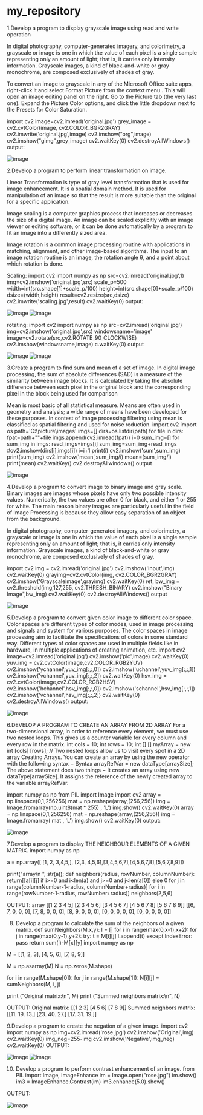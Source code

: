 # my_repository
1.Develop a program to display grayscale image using read and write operation

In digital photography, computer-generated imagery, and colorimetry, a grayscale or image is one in which the value of each pixel is a single sample representing only an amount of light; that is, it carries only intensity information. Grayscale images, a kind of black-and-white or gray monochrome, are composed exclusively of shades of gray.

To convert an image to grayscale in any of the Microsoft Office suite apps, right-click it and select Format Picture from the context menu . This will open an image editing panel on the right. Go to the Picture tab (the very last one). Expand the Picture Color options, and click the little dropdown next to the Presets for Color Saturation.

import cv2 image=cv2.imread('original.jpg') grey_image = cv2.cvtColor(image, cv2.COLOR_BGR2GRAY) cv2.imwrite('original.jpg',image) cv2.imshow("org",image) cv2.imshow("gimg",grey_image) cv2.waitKey(0) cv2.destroyAllWindows() output:

![image](https://user-images.githubusercontent.com/75006493/104893410-68ea8380-5999-11eb-8362-b3670f32e9cf.png)

2.Develop a program to perform linear transformation on image.

Linear Transformation is type of gray level transformation that is used for image enhancement. It is a spatial domain method. It is used for manipulation of an image so that the result is more suitable than the original for a specific application.

Image scaling is a computer graphics process that increases or decreases the size of a digital image. An image can be scaled explicitly with an image viewer or editing software, or it can be done automatically by a program to fit an image into a differently sized area.

Image rotation is a common image processing routine with applications in matching, alignment, and other image-based algorithms. The input to an image rotation routine is an image, the rotation angle θ, and a point about which rotation is done.

Scaling: import cv2 import numpy as np src=cv2.imread('original.jpg',1) img=cv2.imshow('original.jpg',src) scale_p=500 width=int(src.shape[1]*scale_p/100) height=int(src.shape[0]*scale_p/100) dsize=(width,height) result=cv2.resize(src,dsize) cv2.imwrite('scaling.jpg',result) cv2.waitKey(0) output:

![image](https://user-images.githubusercontent.com/75006493/104893799-e3b39e80-5999-11eb-9c87-6967c6ad1fb5.png)
![image](https://user-images.githubusercontent.com/75006493/104893986-207f9580-599a-11eb-8ede-4e5977902877.png)

rotating: import cv2 import numpy as np src=cv2.imread('original.jpg') img=cv2.imshow('original.jpg',src) windowsname='image' image=cv2.rotate(src,cv2.ROTATE_90_CLOCKWISE) cv2.imshow(windowsname,image) c.waitKey(0) output

![image](https://user-images.githubusercontent.com/75006493/104894248-748a7a00-599a-11eb-9b7b-fb046c9fbaa4.png)
![image](https://user-images.githubusercontent.com/75006493/104894365-9dab0a80-599a-11eb-99ca-8636cdb3f9a1.png)

3.Create a program to find sum and mean of a set of image. In digital image processing, the sum of absolute differences (SAD) is a measure of the similarity between image blocks. It is calculated by taking the absolute difference between each pixel in the original block and the corresponding pixel in the block being used for comparison

Mean is most basic of all statistical measure. Means are often used in geometry and analysis; a wide range of means have been developed for these purposes. In contest of image processing filtering using mean is classified as spatial filtering and used for noise reduction. import cv2 import os path='C:\picture\images' imgs=[] dirs=os.listdir(path) for file in dirs: fpat=path+"\"+file imgs.append(cv2.imread(fpat)) i=0 sum_img=[] for sum_img in imgs: read_imgs=imgs[i] sum_img=sum_img+read_imgs #cv2.imshow(dirs[i],imgs[i]) i=i+1 print(i) cv2.imshow('sum',sum_img) print(sum_img) cv2.imshow('mean',sum_img/i) mean=(sum_img/i) print(mean) cv2.waitKey() cv2.destroyAllwindows() output

![image](https://user-images.githubusercontent.com/75006493/104894603-eb277780-599a-11eb-961b-040747a89be9.png)

4.Develop a program to convert image to binary image and gray scale. Binary images are images whose pixels have only two possible intensity values. Numerically, the two values are often 0 for black, and either 1 or 255 for white. The main reason binary images are particularly useful in the field of Image Processing is because they allow easy separation of an object from the background.

In digital photography, computer-generated imagery, and colorimetry, a grayscale or image is one in which the value of each pixel is a single sample representing only an amount of light; that is, it carries only intensity information. Grayscale images, a kind of black-and-white or gray monochrome, are composed exclusively of shades of gray.

import cv2 img = cv2.imread('original.jpg') cv2.imshow('Input',img) cv2.waitKey(0) grayimg=cv2.cvtColor(img, cv2.COLOR_BGR2GRAY) cv2.imshow('Grayscaleimage',grayimg) cv2.waitKey(0) ret, bw_img = cv2.threshold(img,127,255, cv2.THRESH_BINARY) cv2.imshow("Binary Image",bw_img) cv2.waitKey(0) cv2.destroyAllWindows() output

![image](https://user-images.githubusercontent.com/75006493/104894842-32156d00-599b-11eb-8816-c354c494de1e.png)

5.Develop a program to convert given color image to different color space. Color spaces are different types of color modes, used in image processing and signals and system for various purposes. The color spaces in image processing aim to facilitate the specifications of colors in some standard way. Different types of color spaces are used in multiple fields like in hardware, in multiple applications of creating animation, etc. import cv2 image=cv2.imread('original.jpg') cv2.imshow('pic',image) cv2.waitKey(0) yuv_img = cv2.cvtColor(image,cv2.COLOR_RGB2YUV) cv2.imshow('ychannel',yuv_img[:,:,0]) cv2.imshow('uchannel',yuv_img[:,:,1]) cv2.imshow('vchannel',yuv_img[:,:,2]) cv2.waitKey(0) hsv_img = cv2.cvtColor(image,cv2.COLOR_RGB2HSV) cv2.imshow('hchannel',hsv_img[:,:,0]) cv2.imshow('schannel',hsv_img[:,:,1]) cv2.imshow('vchannel',hsv_img[:,:,2]) cv2.waitKey(0) cv2.destroyAllWindows() output: 

![image](https://user-images.githubusercontent.com/75006493/104895119-7e60ad00-599b-11eb-9e22-f6ef3ecb8348.png)

6.DEVELOP A PROGRAM TO CREATE AN ARRAY FROM 2D ARRAY For a two-dimensional array, in order to reference every element, we must use two nested loops. This gives us a counter variable for every column and every row in the matrix. int cols = 10; int rows = 10; int [] [] myArray = new int [cols] [rows]; // Two nested loops allow us to visit every spot in a 2D array Creating Arrays. You can create an array by using the new operator with the following syntax − Syntax arrayRefVar = new dataType[arraySize]; The above statement does two things − It creates an array using new dataType[arraySize]. It assigns the reference of the newly created array to the variable arrayRefVar.

import numpy as np from PIL import Image import cv2 array = np.linspace(0,1,256256) mat = np.reshape(array,(256,256)) img = Image.fromarray(np.uint8(mat * 255) , 'L') img.show() cv2.waitKey(0) array = np.linspace(0,1,256256) mat = np.reshape(array,(256,256)) img = Image.fromarray( mat , 'L') img.show() cv2.waitKey(0) output:

![image](https://user-images.githubusercontent.com/75006493/104895351-c7b0fc80-599b-11eb-85db-c491030b0d81.png)

7.Develop a program to display THE NEIGHBOUR ELEMENTS OF A GIVEN MATRIX.
import numpy as np
 
a = np.array([ [1, 2, 3,4,5,], [2,3, 4,5,6],[3,4,5,6,7],[4,5,6,7,8],[5,6,7,8,9]])
 
print("array\n ", str(a));
def neighbors(radius, rowNumber, columnNumber):
    return[[a[i][j] if i>=0 and i<len(a) and j>=0 and j<len(a[0]) else 0
            for j in range(columnNumber-1-radius, columnNumber+radius)]
               for i in range(rowNumber-1-radius, rowNumber+radius)]
neighbors(2,5,6)

OUTPUT:
array
  [[1 2 3 4 5]
 [2 3 4 5 6]
 [3 4 5 6 7]
 [4 5 6 7 8]
 [5 6 7 8 9]]
[[6, 7, 0, 0, 0],
 [7, 8, 0, 0, 0],
 [8, 9, 0, 0, 0],
 [0, 0, 0, 0, 0],
 [0, 0, 0, 0, 0]]
 
 8. Develop a program to calculate the sum of the neighbors of a given matrix.
 def sumNeighbors(M,x,y):
    l = []
    for i in range(max(0,x-1),x+2): 
        for j in range(max(0,y-1),y+2):
            try:
                t = M[i][j]
                l.append(t)
            except IndexError: 
                pass
    return sum(l)-M[x][y]
import numpy as np

M = [[1, 2, 3],
    [4, 5, 6],
    [7, 8, 9]] 

M = np.asarray(M)
N = np.zeros(M.shape)

for i in range(M.shape[0]):
    for j in range(M.shape[1]):
        N[i][j] = sumNeighbors(M, i, j)

print ("Original matrix:\n", M)
print ("Summed neighbors matrix:\n", N)

OUTPUT:
Original matrix:
 [[1 2 3]
 [4 5 6]
 [7 8 9]]
Summed neighbors matrix:
 [[11. 19. 13.]
 [23. 40. 27.]
 [17. 31. 19.]]
 
 9.Develop a program to create the negation of a given image.
 import cv2
import numpy as np
img=cv2.imread('rose.jpg')
cv2.imshow('Original',img)
cv2.waitKey(0)
img_neg=255-img
cv2.imshow('Negative',img_neg)
cv2.waitKey(0)
OUTPUT:

![image](https://user-images.githubusercontent.com/75006493/105329521-17ebb280-5b86-11eb-8d28-0d36aae10dd6.png)
![image](https://user-images.githubusercontent.com/75006493/105329805-69943d00-5b86-11eb-8fcf-06331053b1be.png)

10. Develop a program to perform contrast enhancement of an image.
from PIL import Image, ImageEnhance 
im = Image.open("rose.jpg") 
im.show()
im3 = ImageEnhance.Contrast(im) 
im3.enhance(5.0).show() 

OUTPUT:

![image](https://user-images.githubusercontent.com/75006493/105330321-00f99000-5b87-11eb-9375-f1b44e325b15.png)


